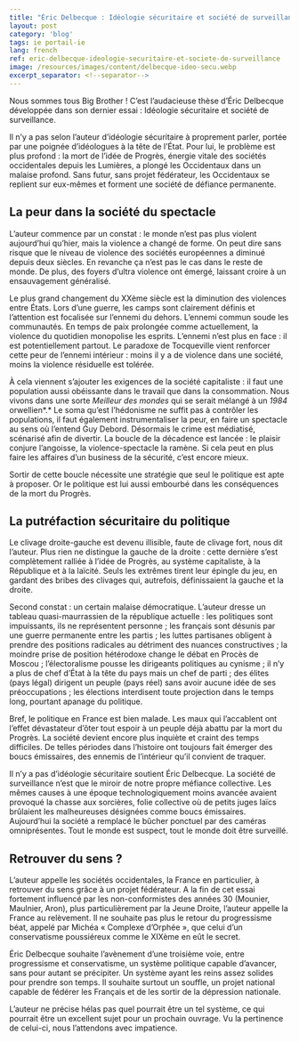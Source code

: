 ```yaml
---
title: "Éric Delbecque : Idéologie sécuritaire et société de surveillance"
layout: post
category: 'blog'
tags: ie portail-ie
lang: french
ref: eric-delbecque-ideologie-securitaire-et-societe-de-surveillance
image: /resources/images/content/delbecque-ideo-secu.webp
excerpt_separator: <!--separator-->
---
```


Nous sommes tous Big Brother ! C’est l’audacieuse thèse d’Éric Delbecque développée dans son dernier essai : Idéologie sécuritaire et société de surveillance.

Il n’y a pas selon l’auteur d’idéologie sécuritaire à proprement parler, portée par une poignée d’idéologues à la tête de l’État. Pour lui, le problème est plus profond : la mort de l’idée de Progrès, énergie vitale des sociétés occidentales depuis les Lumières, a plongé les Occidentaux dans un malaise profond. Sans futur, sans projet fédérateur, les Occidentaux se replient sur eux-mêmes et forment une société de défiance permanente.

<!--separator-->

## La peur dans la société du spectacle

L’auteur commence par un constat : le monde n’est pas plus violent aujourd’hui qu’hier, mais la violence a changé de forme. On peut dire sans risque que le niveau de violence des sociétés européennes a diminué depuis deux siècles. En revanche ça n’est pas le cas dans le reste de monde. De plus, des foyers d’ultra violence ont émergé, laissant croire à un ensauvagement généralisé.

Le plus grand changement du XXème siècle est la diminution des violences entre États. Lors d’une guerre, les camps sont clairement définis et l’attention est focalisée sur l’ennemi du dehors. L’ennemi commun soude les communautés. En temps de paix prolongée comme actuellement, la violence du quotidien monopolise les esprits. L’ennemi n’est plus en face : il est potentiellement partout. Le paradoxe de Tocqueville vient renforcer cette peur de l’ennemi intérieur : moins il y a de violence dans une société, moins la violence résiduelle est tolérée.

À cela viennent s’ajouter les exigences de la société capitaliste : il faut une population aussi obéissante dans le travail que dans la consommation. Nous vivons dans une sorte *Meilleur des mondes* qui se serait mélangé à un *1984* orwellien*.* Le soma qu’est l’hédonisme ne suffit pas à contrôler les populations, il faut également instrumentaliser la peur, en faire un spectacle au sens où l’entend Guy Debord. Désormais le crime est médiatisé, scénarisé afin de divertir. La boucle de la décadence est lancée : le plaisir conjure l’angoisse, la violence-spectacle la ramène. Si cela peut en plus faire les affaires d’un business de la sécurité, c’est encore mieux.

Sortir de cette boucle nécessite une stratégie que seul le politique est apte à proposer. Or le politique est lui aussi embourbé dans les conséquences de la mort du Progrès.

## La putréfaction sécuritaire du politique

Le clivage droite-gauche est devenu illisible, faute de clivage fort, nous dit l’auteur. Plus rien ne distingue la gauche de la droite : cette dernière s’est complètement ralliée à l’idée de Progrès, au système capitaliste, à la République et à la laïcité. Seuls les extrêmes tirent leur épingle du jeu, en gardant des bribes des clivages qui, autrefois, définissaient la gauche et la droite.

Second constat : un certain malaise démocratique. L’auteur dresse un tableau quasi-maurrassien de la république actuelle : les politiques sont impuissants, ils ne représentent personne ; les français sont désunis par une guerre permanente entre les partis ; les luttes partisanes obligent à prendre des positions radicales au détriment des nuances constructives ; la moindre prise de position hétérodoxe change le débat en Procès de Moscou ; l’électoralisme pousse les dirigeants politiques au cynisme ; il n’y a plus de chef d’État à la tête du pays mais un chef de parti ; des élites (pays légal) dirigent un peuple (pays réel) sans avoir aucune idée de ses préoccupations ; les élections interdisent toute projection dans le temps long, pourtant apanage du politique.

Bref, le politique en France est bien malade. Les maux qui l’accablent ont l’effet dévastateur d’ôter tout espoir à un peuple déjà abattu par la mort du Progrès. La société devient encore plus inquiète et craint des temps difficiles. De telles périodes dans l’histoire ont toujours fait émerger des boucs émissaires, des ennemis de l’intérieur qu’il convient de traquer.

Il n’y a pas d’idéologie sécuritaire soutient Éric Delbecque. La société de surveillance n’est que le miroir de notre propre méfiance collective. Les mêmes causes à une époque technologiquement moins avancée avaient provoqué la chasse aux sorcières, folie collective où de petits juges laïcs brûlaient les malheureuses désignées comme boucs émissaires. Aujourd’hui la société a remplacé le bûcher ponctuel par des caméras omniprésentes. Tout le monde est suspect, tout le monde doit être surveillé.

## Retrouver du sens ?

L’auteur appelle les sociétés occidentales, la France en particulier, à retrouver du sens grâce à un projet fédérateur. A la fin de cet essai fortement influencé par les non-conformistes des années 30 (Mounier, Maulnier, Aron), plus particulièrement par la Jeune Droite, l’auteur appelle la France au relèvement. Il ne souhaite pas plus le retour du progressisme béat, appelé par Michéa « Complexe d’Orphée », que celui d’un conservatisme poussiéreux comme le XIXème en eût le secret.

Éric Delbecque souhaite l’avènement d’une troisième voie, entre progressisme et conservatisme, un système politique capable d’avancer, sans pour autant se précipiter. Un système ayant les reins assez solides pour prendre son temps. Il souhaite surtout un souffle, un projet national capable de fédérer les Français et de les sortir de la dépression nationale.

L’auteur ne précise hélas pas quel pourrait être un tel système, ce qui pourrait être un excellent sujet pour un prochain ouvrage. Vu la pertinence de celui-ci, nous l’attendons avec impatience.
